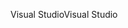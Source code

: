 <span data-ttu-id="ce1ac-101">Visual Studio</span><span class="sxs-lookup"><span data-stu-id="ce1ac-101">Visual Studio</span></span>